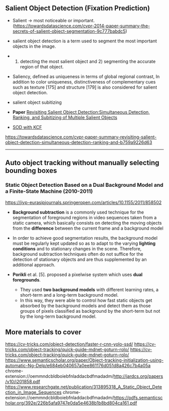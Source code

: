 ## Salient Object Detection (Fixation Prediction)

* Salient → most noticeable or important. (https://towardsdatascience.com/cvpr-2014-paper-summary-the-secrets-of-salient-object-segmentation-9c777babdc5)

* salient object detection is a term used to segment the most important objects in the image.
* 1) detecting the most salient object and 2) segmenting the accurate
region of that object.

* Saliency, defined as
uniqueness in terms of global regional contrast,
In addition to color uniqueness, distinctiveness
of complementary cues such as texture [175] and
structure [179] is also considered for salient object
detection.

* salient object subitizing

* **Paper** [Revisiting Salient Object Detection:Simultaneous Detection, Ranking, and Subitizing of Multiple Salient Objects](chrome-extension://oemmndcbldboiebfnladdacbdfmadadm/http://openaccess.thecvf.com/content_cvpr_2018/CameraReady/2523.pdf?source=post_page---------------------------)

* [SOD with KCF](chrome-extension://oemmndcbldboiebfnladdacbdfmadadm/https://kuscholarworks.ku.edu/bitstream/handle/1808/24144/Nandi_ku_0099M_15079_DATA_1.pdf?sequence=1)

https://towardsdatascience.com/cvpr-paper-summary-revisiting-salient-object-detection-simultaneous-detection-ranking-and-b759a9226d63

-------------------------
## Auto object tracking without manually selecting bounding boxes

### Static Object Detection Based on a Dual Background Model and a Finite-State Machine (2010-2011)
https://jivp-eurasipjournals.springeropen.com/articles/10.1155/2011/858502

* **Background subtraction** is a commonly used technique for the segmentation of foreground regions in video sequences taken from a static camera, which basically consists on detecting the moving objects from the **difference** between the current frame and a background model

* In order to achieve good segmentation results, the background model must be regularly kept updated so as to adapt to the varying **lighting conditions** and to stationary changes in the scene. Therefore, background subtraction techniques often do not suffice for the detection of stationary objects and are thus supplemented by an additional approach.

* **Porikli** et al. [5]. proposed a pixelwise system which uses **dual foregrounds**. 
    * They used **two background models** with different learning rates, a short-term and a long-term background model.
    * In this way, they were able to control how fast static objects get absorbed by the background models and detect them as those groups of pixels classified as background by the short-term but not by the long-term background model.



## More materials to cover
https://cv-tricks.com/object-detection/faster-r-cnn-yolo-ssd/
https://cv-tricks.com/object-tracking/quick-guide-mdnet-goturn-rolo/
https://cv-tricks.com/object-tracking/quick-guide-mdnet-goturn-rolo/
https://www.semanticscholar.org/paper/Object-tracking-initialization-using-automatic-Ng-Delp/e684eb040657a0ee861176d051d8a426c7b4a05a
chrome-extension://oemmndcbldboiebfnladdacbdfmadadm/http://jardcs.org/papers/v10/i201858.pdf
https://www.researchgate.net/publication/313895318_A_Static_Object_Detection_in_Image_Sequences
chrome-extension://oemmndcbldboiebfnladdacbdfmadadm/https://pdfs.semanticscholar.org/392e/226b5afa9747e0da5e4638b1b8bd804ca161.pdf